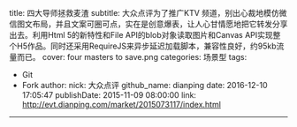 title: 四大导师拯救麦渣
subtitle: 大众点评为了推广KTV 频道，别出心裁地模仿微信图文布局，并且文案可圈可点，实在是创意爆表，让人心甘情愿地把它转发分享出去。利用Html 5的新特性和File API的blob对象读取图片和Canvas API实现整个H5作品。同时还采用RequireJS来异步延迟加载脚本，兼容性良好，约95kb流量而已。
cover: four masters to save.png
categories: 场景型
tags:
  - Git
  - Fork
author:
  nick: 大众点评
  github_name: dianping
date: 2016-12-10 17:05:47
publishDate: 2015-11-09 08:00:00
link: http://evt.dianping.com/market/2015073117/index.html
---

<!-- more -->
